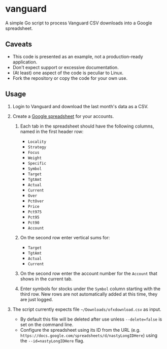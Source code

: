 # vanguard

A simple Go script to process Vanguard CSV downloads into a Google spreadsheet.

## Caveats

* This code is presented as an example, not a production-ready application.
* Don't expect support or excessive documentation.
* (At least) one aspect of the code is peculiar to Linux.
* Fork the repository or copy the code for your own use.

## Usage

1. Login to Vanguard and download the last month's data as a CSV.

1. Create a [Google spreadsheet](https://www.google.com/sheets/about/) for your accounts.

    1. Each tab in the spreadsheet should have the following columns, named in the first header row:
        * `Locality`
        * `Strategy`
        * `Focus`
        * `Weight`
        * `Specific`
        * `Symbol`
        * `Target`
        * `TgtAmt`
        * `Actual`
        * `Current`
        * `Over`
        * `PctOver`
        * `Price`
        * `Pct975`
        * `Pct95`
        * `Pct90`
        * `Account`

    1. On the second row enter vertical sums for:
        * `Target`
        * `TgtAmt`
        * `Actual`
        * `Current`

    1. On the second row enter the account number for the `Account` that shows in the current tab.

    1. Enter symbols for stocks under the `Symbol` column starting with the third row.
       New rows are not automatically added at this time, they are just logged.

1. The script currently expects file `~/Downloads/ofxdownload.csv` as input.
    * By default this file will be deleted after use unless `--delete=false` is set on the command line.
    * Configure the spreadsheet using its ID from the URL (e.g. `https://docs.google.com/spreadsheets/d/nastyLongIDHere`)
      using the `--id=nastyLongIDHere` flag.
